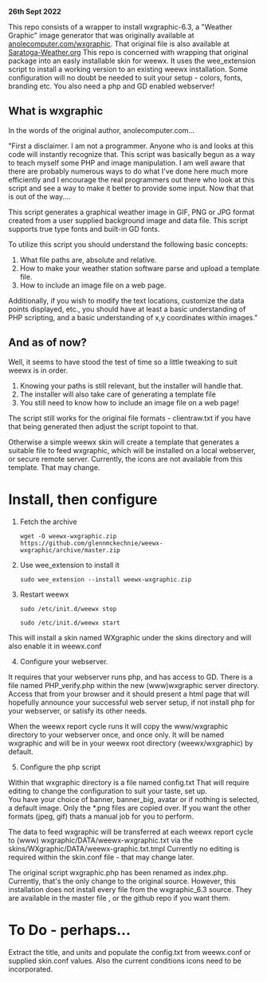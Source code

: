 
**26th Sept 2022**

This repo consists of a wrapper to install wxgraphic-6.3, a "Weather Graphic" image generator that was originally available at [anolecomputer.com/wxgraphic](https://web.archive.org/web/20130105094954/http://scripts.anolecomputer.com/wxgraphic/). That original file is also available at [Saratoga-Weather.org](https://saratoga-weather.org/wxtemplates/plugins.php)
This repo is concerned with wrapping that original package into an easly installable skin for weewx. It uses the wee_extension script to install a working version to an existing weewx installation. Some configuration will no doubt be needed to suit your setup - colors, fonts, branding etc. You also need a php and GD enabled webserver!


## What is wxgraphic

In the words of the original author, anolecomputer.com...


"First a disclaimer. I am not a programmer. Anyone who is and looks at this code will instantly recognize that. This script was basically begun as a way to teach myself some PHP and image manipulation. I am well aware that there are probably numerous ways to do what I've done here much more efficiently and I encourage the real programmers out there who look at this script and see a way to make it better to provide some input. Now that that is out of the way....

This script generates a graphical weather image in GIF, PNG or JPG format created from a user supplied background image and data file. This script supports true type fonts and built-in GD fonts.

To utilize this script you should understand the following basic concepts:

  1.  What file paths are, absolute and relative.
  2.  How to make your weather station software parse and upload a template file.
  3.  How to include an image file on a web page.

Additionally, if you wish to modify the text locations, customize the data points displayed, etc., you should have at least a basic understanding of PHP scripting, and a basic understanding of x,y coordinates within images."

## And as of now?

Well, it seems to have stood the test of time so a little tweaking to suit weewx is in order.

1. Knowing your paths is still relevant, but the installer will handle that.
2. The installer will also take care of generating a template file
3. You still need to know how to include an image file on a web page!

The script still works for the original file formats - clientraw.txt if you have that being generated then adjust the script topoint to that.

Otherwise a simple weewx skin will create a template that generates a suitable file to feed wxgraphic, which will be installed on a local webserver, or secure remote server.
Currently, the icons are not available from this template. That may change.




# Install, then configure


   1. Fetch the archive
   
      ```wget -O weewx-wxgraphic.zip https://github.com/glennmckechnie/weewx-wxgraphic/archive/master.zip```

   2. Use wee_extension to install it
   
      ```sudo wee_extension --install weewx-wxgraphic.zip```

   3. Restart weewx

      ```sudo /etc/init.d/weewx stop```

      ```sudo /etc/init.d/weewx start```

This will install a skin named WXgraphic under the skins directory and will also enable it in weewx.conf

   4. Configure your webserver.
    
It requires that your webserver runs php, and has access to GD.
There is a file named PHP_verify.php within the new (www)wxgraphic server directory. Access that from your browser and it should present a html page that will hopefully announce your successful web server setup, if not install php for your webserver, or satisfy its other needs.

When the weewx report cycle runs it will copy the www/wxgraphic directory to your webserver once, and once only. It will be named wxgraphic and will be in your weewx root directory (weewx/wxgraphic) by default.

   5. Configure the php script

Within that wxgraphic directory is a file named config.txt  That will require editing to change the configuration to suit your taste, set up.    
You have your choice of banner, banner_big, avatar or if nothing is selected, a default image. Only the *.png files are copied over. If you want the other formats (jpeg, gif) thats a manual job for you to perform.

The data to feed wxgraphic will be transferred at each weewx report cycle to (www) wxgraphic/DATA/weewx-wxgraphic.txt via the skins/WXgraphic/DATA/weewx-graphic.txt.tmpl
Currently no editing is required within the skin.conf file - that may change later.

The original script wxgraphic.php has been renamed as index.php. Currently, that's the only change to the original source. However, this installation does not install every file from the wxgraphic_6.3 source. They are available in the master file , or the github repo if you want them.

# To Do - perhaps...

   Extract the title, and units and populate the config.txt from weewx.conf or supplied skin.conf values. Also the current conditions icons need to be incorporated.


